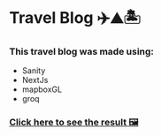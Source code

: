 # Travel Blog ✈️⛰️🏝️
### This travel blog was made using: 
  * Sanity 
  * NextJs
  * mapboxGL
  * groq
 
 ### [Click here to see the result 🖼️](https://travel-blog-snowy.vercel.app/)
